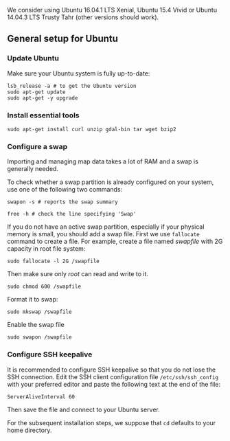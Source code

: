 We consider using Ubuntu 16.04.1 LTS Xenial, Ubuntu 15.4 Vivid or Ubuntu 14.04.3 LTS Trusty Tahr (other versions should work).

## General setup for Ubuntu

### Update Ubuntu

Make sure your Ubuntu system is fully up-to-date:

    lsb_release -a # to get the Ubuntu version
    sudo apt-get update
    sudo apt-get -y upgrade

### Install essential tools

    sudo apt-get install curl unzip gdal-bin tar wget bzip2

### Configure a swap

Importing and managing map data takes a lot of RAM and a swap is generally needed.

To check whether a swap partition is already configured on your system, use one of the following two commands:

    swapon -s # reports the swap summary
    
    free -h # check the line specifying 'Swap'

If you do not have an active swap partition, especially if your physical memory is small, you should add a swap file. First we use `fallocate` command to create a file. For example, create a file named *swapfile* with 2G capacity in root file system:

    sudo fallocate -l 2G /swapfile

Then make sure only *root* can read and write to it.

    sudo chmod 600 /swapfile

Format it to swap:

    sudo mkswap /swapfile

Enable the swap file

    sudo swapon /swapfile

### Configure SSH keepalive

It is recommended to configure SSH keepalive so that you do not lose the SSH connection. Edit the SSH client configuration file `/etc/ssh/ssh_config` with your preferred editor and paste the following text at the end of the file:

    ServerAliveInterval 60

Then save the file and connect to your Ubuntu server.

For the subsequent installation steps, we suppose that `cd` defaults to your home directory.